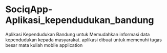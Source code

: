 # SociqApp-Aplikasi_kependudukan_bandung
Aplikasi Kependudukan Bandung untuk Memudahkan informasi data kependudukan kepada masyarakat. aplikasi dibuat untuk memenuhi tugas besar mata kuliah mobile application
